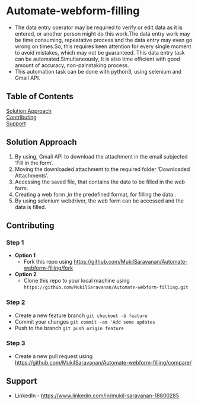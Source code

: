 # Automate-webform-filling

* The data entry operator may be required to verify or edit data as it is entered, or another person might do this work.The data entry work may be time consuming, repeatative process and the data entry may even go wrong on times.So, this requires keen attention for every single moment to avoid mistakes, which  may not be guaranteed.
This data entry task can be automated.Simultaneously, It is also time efficient with good amount of accuracy, non-painstaking process.</br>
* This automation task can be done with python3, using selenium and Gmail API.

## Table of Contents  
[Solution Approach](#solution_approach)<br />
[Contributing](#contributing) <br />
[Support](#support)<br />

## Solution Approach

1.	By using, Gmail API to download the attachment in the email subjected  ‘Fill in the form’.
2.	Moving the downloaded attachment to the required folder  ‘Downloaded Attachments’.
3.	Accessing the saved file, that contains the data to be filled in the web form.
4.	Creating a web form ,in the predefined format, for filling the data .
5.	By using selenium webdriver, the web form can be accessed and the data is filled.

<a name="solution_approach"/>

## Contributing
  ### Step 1
  * **Option 1**
    - Fork this repo using https://github.com/MukilSaravanan/Automate-webform-filling/fork
  * **Option 2**
     - Clone this repo to your local machine using `https://github.com/MukilSaravanan/Automate-webform-filling.git`
  ### Step 2
  * Create a new feature branch `git checkout -b feature`
  * Commit your changes `git commit -am 'Add some updates`
  * Push to the branch `git push origin feature`
  ### Step 3
  - Create a new pull request using https://github.com/MukilSaravanan/Automate-webform-filling/compare/ <a name="contributing"/>
## Support
* LinkedIn - https://www.linkedin.com/in/mukil-saravanan-18800285

